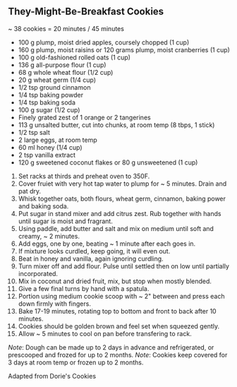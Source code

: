 ## They-Might-Be-Breakfast Cookies

~ 38 cookies = 20 minutes / 45 minutes

* 100 g plump, moist dried apples, coursely chopped (1 cup)
* 160 g plump, moist raisins or 120 grams plump, moist cranberries (1 cup)
* 100 g old-fashioned rolled oats (1 cup)
* 136 g all-purpose flour (1 cup)
* 68 g whole wheat flour (1/2 cup)
* 20 g wheat germ (1/4 cup)
* 1/2 tsp ground cinnamon
* 1/4 tsp baking powder
* 1/4 tsp baking soda
* 100 g sugar (1/2 cup)
* Finely grated zest of 1 orange or 2 tangerines
* 113 g unsalted butter, cut into chunks, at room temp (8 tbps, 1 stick)
* 1/2 tsp salt
* 2 large eggs, at room temp
* 60 ml honey (1/4 cup)
* 2 tsp vanilla extract
* 120 g sweetened coconut flakes or 80 g unsweetened (1 cup)

1. Set racks at thirds and preheat oven to 350F.
2. Cover fruiet with very hot tap water to plump for ~ 5 minutes. Drain and pat dry.
3. Whisk together oats, both flours, wheat germ, cinnamon, baking power and baking soda.
4. Put sugar in stand mixer and add citrus zest. Rub together with hands until sugar is moist and fragrant.
5. Using paddle, add butter and salt and mix on medium until soft and creamy, ~ 2 minutes.
6. Add eggs, one by one, beating ~ 1 minute after each goes in.
7. If mixture looks curdled, keep going, it will even out.
8. Beat in honey and vanilla, again ignoring curdling.
9. Turn mixer off and add flour. Pulse until settled then on low until partially incorporated.
10. Mix in coconut and dried fruit, mix, but stop when mostly blended.
11. Give a few final turns by hand with a spatula.
12. Portion using medium cookie scoop with ~ 2" between and press each down firmly with fingers.
13. Bake 17-19 minutes, rotating top to bottom and front to back after 10 minutes.
14. Cookies should be golden brown and feel set when squeezed gently.
15. Allow ~ 5 minutes to cool on pan before transfering to rack.

*Note*: Dough can be made up to 2 days in advance and refrigerated, or prescooped and frozed for up to 2 months.
*Note*: Cookies keep covered for 3 days at room temp or frozen up to 2 months.

Adapted from Dorie's Cookies
